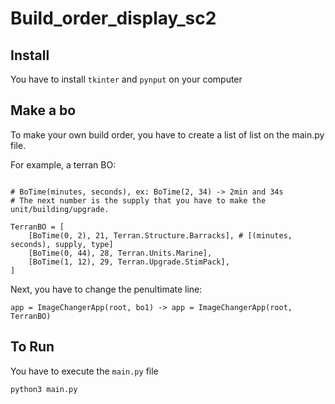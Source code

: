 # Build_order_display_sc2

## Install

You have to install `tkinter` and `pynput` on your computer

## Make a bo

To make your own build order, you have to create a list of list on the main.py file.

For example, a terran BO:

```

# BoTime(minutes, seconds), ex: BoTime(2, 34) -> 2min and 34s
# The next number is the supply that you have to make the unit/building/upgrade.

TerranBO = [
	[BoTime(0, 2), 21, Terran.Structure.Barracks], # [(minutes, seconds), supply, type]
	[BoTime(0, 44), 28, Terran.Units.Marine], 
	[BoTime(1, 12), 29, Terran.Upgrade.StimPack],
]

```

Next, you have to change the penultimate line:

```
app = ImageChangerApp(root, bo1) -> app = ImageChangerApp(root, TerranBO)
```

## To Run

You have to execute the `main.py` file

```
python3 main.py
```


